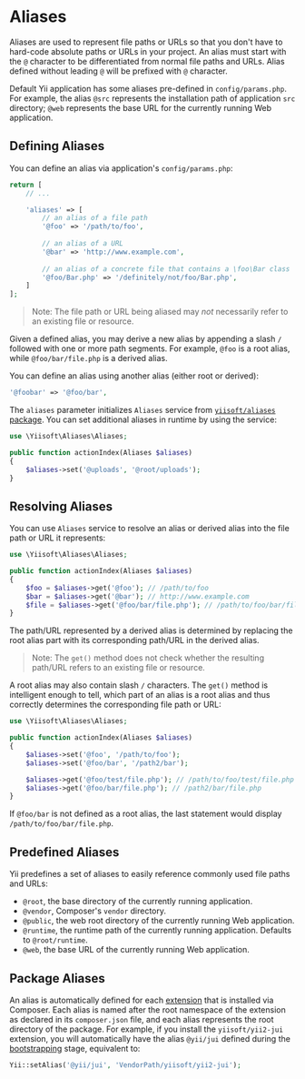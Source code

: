 # Aliases

Aliases are used to represent file paths or URLs so that you don't have to hard-code absolute paths or URLs in your
project. An alias must start with the `@` character to be differentiated from normal file paths and URLs. Alias defined
without leading `@` will be prefixed with `@` character.

Default Yii application has some aliases pre-defined in `config/params.php`. For example, the alias `@src` represents
the installation path of application `src` directory; `@web` represents the base URL for the currently running Web application.

## Defining Aliases <span id="defining-aliases"></span>

You can define an alias via application's `config/params.php`:

```php
return [
    // ...

    'aliases' => [
        // an alias of a file path
        '@foo' => '/path/to/foo',
    
        // an alias of a URL
        '@bar' => 'http://www.example.com',
    
        // an alias of a concrete file that contains a \foo\Bar class 
        '@foo/Bar.php' => '/definitely/not/foo/Bar.php',
    ]
];
```

> Note: The file path or URL being aliased may *not* necessarily refer to an existing file or resource.

Given a defined alias, you may derive a new alias by appending a slash `/` followed with one or more path segments.
For example, `@foo` is a root alias, while `@foo/bar/file.php` is a derived alias.

You can define an alias using another alias (either root or derived):

```php
'@foobar' => '@foo/bar', 
```

The `aliases` parameter initializes `Aliases` service from [`yiisoft/aliases` package](https://github.com/yiisoft/aliases).
You can set additional aliases in runtime by using the service:

```php
use \Yiisoft\Aliases\Aliases;

public function actionIndex(Aliases $aliases)
{
    $aliases->set('@uploads', '@root/uploads');
}
```

## Resolving Aliases <span id="resolving-aliases"></span>

You can use `Aliases` service to resolve an alias or derived alias into the file path or URL it represents:

```php
use \Yiisoft\Aliases\Aliases;

public function actionIndex(Aliases $aliases)
{
    $foo = $aliases->get('@foo'); // /path/to/foo
    $bar = $aliases->get('@bar'); // http://www.example.com
    $file = $aliases->get('@foo/bar/file.php'); // /path/to/foo/bar/file.php
}
```

The path/URL represented by a derived alias is determined by replacing the root alias part with its corresponding
path/URL in the derived alias.

> Note: The `get()` method does not check whether the resulting path/URL refers to an existing file or resource.


A root alias may also contain slash `/` characters. The `get()` method
is intelligent enough to tell, which part of an alias is a root alias and thus correctly determines
the corresponding file path or URL:

```php
use \Yiisoft\Aliases\Aliases;

public function actionIndex(Aliases $aliases)
{
    $aliases->set('@foo', '/path/to/foo');
    $aliases->set('@foo/bar', '/path2/bar');

    $aliases->get('@foo/test/file.php'); // /path/to/foo/test/file.php
    $aliases->get('@foo/bar/file.php'); // /path2/bar/file.php
} 
```

If `@foo/bar` is not defined as a root alias, the last statement would display `/path/to/foo/bar/file.php`.


## Predefined Aliases <span id="predefined-aliases"></span>

Yii predefines a set of aliases to easily reference commonly used file paths and URLs:

- `@root`, the base directory of the currently running application.
- `@vendor`, Composer's `vendor` directory.
- `@public`, the web root directory of the currently running Web application.
- `@runtime`, the runtime path of the currently running application. Defaults to `@root/runtime`.
- `@web`, the base URL of the currently running Web application.

## Package Aliases <span id="package-aliases"></span>

An alias is automatically defined for each [extension](structure-extensions.md) that is installed via Composer.
Each alias is named after the root namespace of the extension as declared in its `composer.json` file, and each alias
represents the root directory of the package. For example, if you install the `yiisoft/yii2-jui` extension,
you will automatically have the alias `@yii/jui` defined during the [bootstrapping](runtime-bootstrapping.md) stage, equivalent to:

```php
Yii::setAlias('@yii/jui', 'VendorPath/yiisoft/yii2-jui');
```
